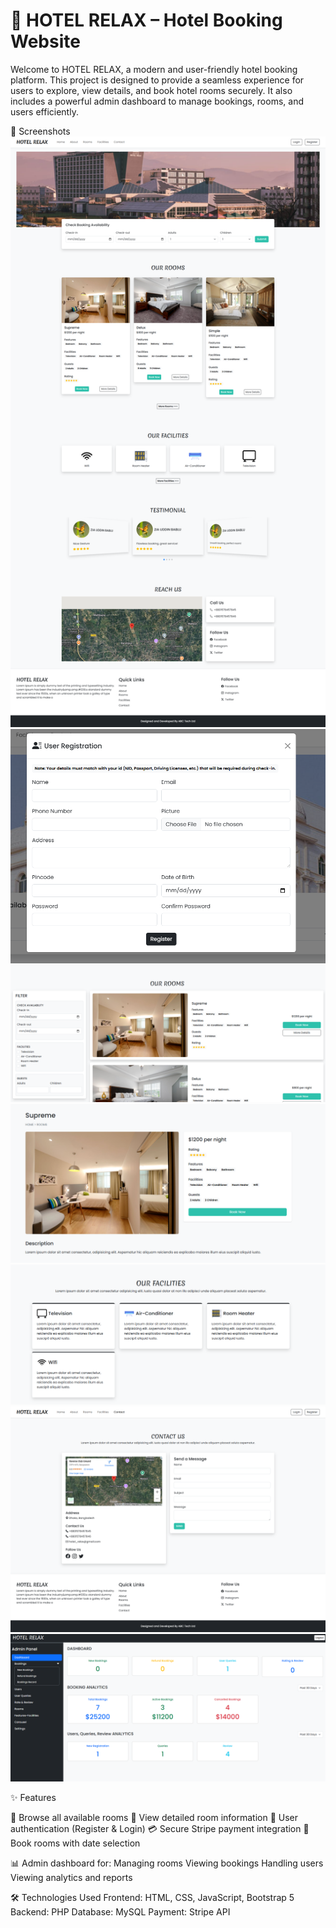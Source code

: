 # 🏨 HOTEL RELAX – Hotel Booking Website <br>
Welcome to HOTEL RELAX, a modern and user-friendly hotel booking platform.
This project is designed to provide a seamless experience for users to explore, view details, and book hotel rooms securely. It also includes a powerful admin dashboard to manage bookings, rooms, and users efficiently.

📸 Screenshots
[![Home](./screenshot/home.png)](./screenshot/home.png)
[![Register](./screenshot/register.png)](./screenshot/register.png)
[![Rooms](./screenshot/rooms.png)](./screenshot/rooms.png)
[![Room-Detail](./screenshot/room-details.png)](./screenshot/room-details.png)
[![Facilities](./screenshot/facilities.png)](./screenshot/facilities.png)
[![Contact](./screenshot/contact.png)](./screenshot/contact.png)
[![Admin-Dashboard](./screenshot/admin-dashboard.png)](./screenshot/booking.png)

✨ Features

🏨 Browse all available rooms
📄 View detailed room information
👤 User authentication (Register & Login)
💳 Secure Stripe payment integration
📅 Book rooms with date selection

📊 Admin dashboard for:
Managing rooms
Viewing bookings
Handling users
Viewing analytics and reports

🛠️ Technologies Used
Frontend: HTML, CSS, JavaScript, Bootstrap 5
Backend: PHP
Database: MySQL
Payment: Stripe API

